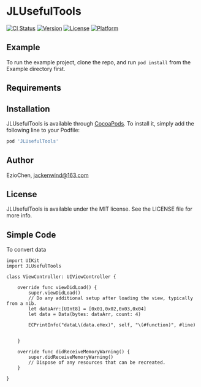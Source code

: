 # JLUsefulTools

[![CI Status](https://img.shields.io/travis/EzioChen/JLUsefulTools.svg?style=flat)](https://travis-ci.com/EzioChen/JLUsefulTools)
[![Version](https://img.shields.io/cocoapods/v/JLUsefulTools.svg?style=flat)](https://cocoapods.org/pods/JLUsefulTools)
[![License](https://img.shields.io/cocoapods/l/JLUsefulTools.svg?style=flat)](https://cocoapods.org/pods/JLUsefulTools)
[![Platform](https://img.shields.io/cocoapods/p/JLUsefulTools.svg?style=flat)](https://cocoapods.org/pods/JLUsefulTools)

## Example

To run the example project, clone the repo, and run `pod install` from the Example directory first.

## Requirements

## Installation

JLUsefulTools is available through [CocoaPods](https://cocoapods.org). To install
it, simply add the following line to your Podfile:

```ruby
pod 'JLUsefulTools'
```

## Author

EzioChen, jackenwind@163.com

## License

JLUsefulTools is available under the MIT license. See the LICENSE file for more info.

## Simple Code

To convert data 

```
import UIKit
import JLUsefulTools

class ViewController: UIViewController {

    override func viewDidLoad() {
        super.viewDidLoad()
        // Do any additional setup after loading the view, typically from a nib.
        let dataArr:[UInt8] = [0x01,0x02,0x03,0x04]
        let data = Data(bytes: dataArr, count: 4)
        
        ECPrintInfo("dataL\(data.eHex)", self, "\(#function)", #line)
        
        
    }

    override func didReceiveMemoryWarning() {
        super.didReceiveMemoryWarning()
        // Dispose of any resources that can be recreated.
    }

}
        
```
